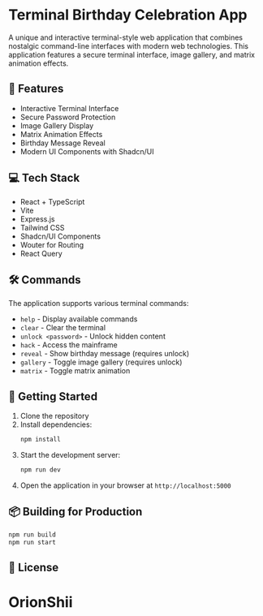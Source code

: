 
# Terminal Birthday Celebration App

A unique and interactive terminal-style web application that combines nostalgic command-line interfaces with modern web technologies. This application features a secure terminal interface, image gallery, and matrix animation effects.

## 🚀 Features

- Interactive Terminal Interface
- Secure Password Protection
- Image Gallery Display
- Matrix Animation Effects
- Birthday Message Reveal
- Modern UI Components with Shadcn/UI

## 💻 Tech Stack

- React + TypeScript
- Vite
- Express.js
- Tailwind CSS
- Shadcn/UI Components
- Wouter for Routing
- React Query

## 🛠️ Commands

The application supports various terminal commands:

- `help` - Display available commands
- `clear` - Clear the terminal
- `unlock <password>` - Unlock hidden content
- `hack` - Access the mainframe
- `reveal` - Show birthday message (requires unlock)
- `gallery` - Toggle image gallery (requires unlock)
- `matrix` - Toggle matrix animation

## 🚦 Getting Started

1. Clone the repository
2. Install dependencies:
   ```bash
   npm install
   ```
3. Start the development server:
   ```bash
   npm run dev
   ```
4. Open the application in your browser at `http://localhost:5000`

## 📦 Building for Production

```bash
npm run build
npm run start
```

## 📝 License

# OrionShii
